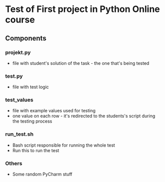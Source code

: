 # Test of First project in Python Online course

## Components

### projekt.py
 - file with student's solution of the task - the one that's being tested

### test.py 
 - file with test logic

### test_values
 - file with example values used for testing 
 - one value on each row - it's redirected to the students's script during the testing process

### run_test.sh
 - Bash script responsible for running the whole test
 - Run this to run the test
 
### Others
- Some random PyCharm stuff
